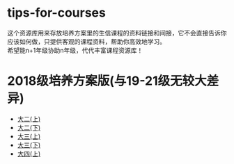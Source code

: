 # tips-for-courses
这个资源库用来存放培养方案里的生信课程的资料链接和间接，它不会直接告诉你应该如何做，只提供客观的课程资料，帮助你高效地学习。  
希望能n+1年级协助n年级，代代丰富课程资源库！  

# 2018级培养方案版(与19-21级无较大差异)
* [大二(上)](https://github.com/CSUBioinformatics1801/tips-for-courses/blob/main/sophomore_1_instruction.md)
* [大二(下)](https://github.com/CSUBioinformatics1801/tips-for-courses/blob/main/sophomore_2_instruction.md)
* [大三(上)](https://github.com/CSUBioinformatics1801/tips-for-courses/blob/main/junior_1_instructions.md)
* [大三(下)](https://github.com/CSUBioinformatics1801/tips-for-courses/blob/main/junior_2_instructions.md)
* [大四(上)](https://github.com/CSUBioinformatics1801/tips-for-courses/blob/main/senior_2_instructions.md)
